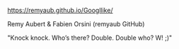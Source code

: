 https://remyaub.github.io/Googllike/

Remy Aubert & Fabien Orsini (remyaub GitHub)

"Knock knock. Who’s there? Double. Double who? W! ;)"
